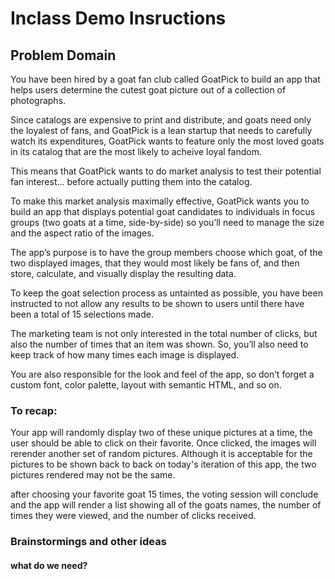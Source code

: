 # Inclass Demo Insructions

## Problem Domain

You have been hired by a goat fan club called GoatPick to build an app that helps users determine the cutest goat picture out of a collection of photographs.  

Since catalogs are expensive to print and distribute, and goats need only the loyalest of fans, and GoatPick is a lean startup that needs to carefully watch its expenditures, GoatPick wants to feature only the most loved goats in its catalog that are the most likely to acheive loyal fandom.

This means that GoatPick wants to do market analysis  to test their potential fan interest… before actually putting them into the catalog.

To make this market analysis maximally effective, GoatPick wants you to build an app that displays potential goat candidates to individuals in focus groups (two goats at a time, side-by-side) so you’ll need to manage the size and the aspect ratio of the images.

The app’s purpose is to have the group members choose which goat, of the two displayed images, that they would most likely be fans of, and then store, calculate, and visually display the resulting data.

To keep the goat selection process as untainted as possible, you have been instructed to not allow any results to be shown to users until there have been a total of 15 selections made.

The marketing team is not only interested in the total number of clicks, but also the number of times that an item was shown. So, you’ll also need to keep track of how many times each image is displayed.

You are also responsible for the look and feel of the app, so don’t forget a custom font, color palette, layout with semantic HTML, and so on.

### To recap:  

Your app will randomly display two of these unique pictures at a time, the user should be able to click on their favorite.  Once clicked, the images will rerender another set of random pictures.  Although it is acceptable for the pictures to be shown back to back on today's iteration of this app, the two pictures rendered may not be the same.  

after choosing your favorite goat 15 times, the voting session will conclude and the app will render a list showing all of the goats names, the number of times they were viewed, and the number of clicks received.

### Brainstormings and other ideas

#### what do we need?
